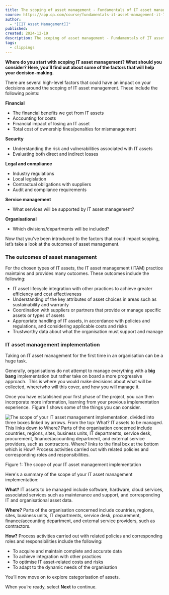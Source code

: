 ```yaml
---
title: The scoping of asset management - Fundamentals of IT asset management | IT | Lesson | QA Platform
source: https://app.qa.com/course/fundamentals-it-asset-management-it-1698/scoping-asset-management/?context_id=13246&context_resource=lp
author:
  - "[[IT Asset Management]]"
published: 
created: 2024-12-19
description: The scoping of asset management - Fundamentals of IT asset management | IT | lesson from QA Platform. Start learning today with our digital training solutions.
tags:
  - clippings
---
```

**Where do you start with scoping IT asset management? What should you consider? Here, you’ll find out about some of the factors that will help your decision-making.** 

There are several high-level factors that could have an impact on your decisions around the scoping of IT asset management. These include the following points: 

**Financial** 

- The financial benefits we get from IT assets
- Accounting for costs
- Financial impact of losing an IT asset
- Total cost of ownership fines/penalties for mismanagement

**Security** 

- Understanding the risk and vulnerabilities associated with IT assets
- Evaluating both direct and indirect losses

**Legal and compliance** 

- Industry regulations
- Local legislation
- Contractual obligations with suppliers
- Audit and compliance requirements

**Service management** 

- What services will be supported by IT asset management?

**Organisational** 

- Which divisions/departments will be included?

Now that you’ve been introduced to the factors that could impact scoping, let’s take a look at the outcomes of asset management. 

### The outcomes of asset management 

For the chosen types of IT assets, the IT asset management (ITAM) practice maintains and provides many outcomes. These outcomes include the following: 

- IT asset lifecycle integration with other practices to achieve greater efficiency and cost effectiveness
- Understanding of the key attributes of asset choices in areas such as sustainability and warranty
- Coordination with suppliers or partners that provide or manage specific assets or types of assets
- Appropriate handling of IT assets, in accordance with policies and regulations, and considering applicable costs and risks
- Trustworthy data about what the organisation must support and manage

### IT asset management implementation 

Taking on IT asset management for the first time in an organisation can be a huge task. 

Generally, organisations do not attempt to manage everything with a **big bang** implementation but rather take on board a more progressive approach.  This is where you would make decisions about what will be collected, where/who will this cover, and how you will manage it.   

Once you have established your first phase of the project, you can then incorporate more information, learning from your previous implementation experience.  Figure 1 shows some of the things you can consider. 

![The scope of your IT asset management implementation, divided into three boxes linked by arrows. From the top: What? IT assets to be managed. This links down to Where? Parts of the organisation concerned include countries, regions, sites, business units, IT departments, service desk, procurement, finance/accounting department, and external service providers, such as contractors. Where? links to the final box at the bottom which is How? Process activities carried out with related policies and corresponding roles and responsibilities.](https://assets.cloudacademy.com/bakery/media/uploads/entity/blobid0-500c1bb7-b6b9-4526-9437-3179e9d73a45.png)

Figure 1: The scope of your IT asset management implementation 

Here's a summary of the scope of your IT asset management implementation: 

**What?** IT assets to be managed include software, hardware, cloud services, associated services such as maintenance and support, and corresponding IT and organisational asset data. 

**Where?** Parts of the organisation concerned include countries, regions, sites, business units, IT departments, service desk, procurement, finance/accounting department, and external service providers, such as contractors. 

**How?** Process activities carried out with related policies and corresponding roles and responsibilities include the following: 

- To acquire and maintain complete and accurate data
- To achieve integration with other practices
- To optimise IT asset-related costs and risks
- To adapt to the dynamic needs of the organisation

You’ll now move on to explore categorisation of assets. 

When you’re ready, select **Next** to continue.